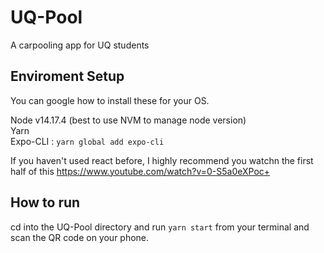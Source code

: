 # UQ-Pool #
A carpooling app for UQ students

## Enviroment Setup ##
You can google how to install these for your OS.  
  
Node v14.17.4 (best to use NVM to manage node version)  
Yarn  
Expo-CLI : ```yarn global add expo-cli```  
  
If you haven't used react before, I highly recommend you watchn the first half of this https://www.youtube.com/watch?v=0-S5a0eXPoc+ 

## How to run ##
cd into the UQ-Pool directory and run ```yarn start``` from your terminal and scan the QR code on your phone.
